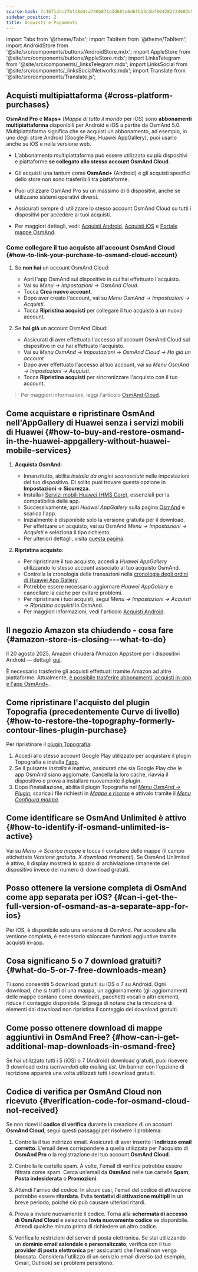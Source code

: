 ```yaml
---
source-hash: 7c4671ddc27bfd8d4ca740b871d3d605e6d6fb13c5bf804282724603b5068740
sidebar_position: 2
title: Acquisti e Pagamenti
---
```

import Tabs from '@theme/Tabs';
import TabItem from '@theme/TabItem';
import AndroidStore from '@site/src/components/buttons/AndroidStore.mdx';
import AppleStore from '@site/src/components/buttons/AppleStore.mdx';
import LinksTelegram from '@site/src/components/_linksTelegram.mdx';
import LinksSocial from '@site/src/components/_linksSocialNetworks.mdx';
import Translate from '@site/src/components/Translate.js';



## Acquisti multipiattaforma {#cross-platform-purchases}

**OsmAnd Pro** e **Maps+** (*Mappe di tutto il mondo* per iOS) sono **abbonamenti multipiattaforma** disponibili per Android e iOS a partire da OsmAnd 5.0. Multipiattaforma significa che se acquisti un abbonamento, ad esempio, in uno degli store Android (Google Play, Huawei AppGallery), puoi usarlo anche su iOS e nella versione web.

- L'abbonamento multipiattaforma può essere utilizzato su più dispositivi e piattaforme **se collegato allo stesso account OsmAnd Cloud**.

- Gli acquisti una tantum come **OsmAnd+** (Android) e gli acquisti specifici dello store non sono trasferibili tra piattaforme.

- Puoi utilizzare OsmAnd Pro su un massimo di 6 dispositivi, anche se utilizzano sistemi operativi diversi.

- Assicurati sempre di utilizzare lo stesso account OsmAnd Cloud su tutti i dispositivi per accedere ai tuoi acquisti.

- Per maggiori dettagli, vedi: [Acquisti Android](../purchases/android.md), [Acquisti iOS](../purchases/ios.md) e [Portale mappe OsmAnd](https://www.osmand.net/map).


### Come collegare il tuo acquisto all'account OsmAnd Cloud {#how-to-link-your-purchase-to-osmand-cloud-account}

1. Se **non hai** un account OsmAnd Cloud:

    - Apri l'app OsmAnd sul dispositivo in cui hai effettuato l'acquisto.
    - Vai su *Menu → Impostazioni → OsmAnd Cloud*.
    - Tocca **Crea nuovo account**.
    - Dopo aver creato l'account, vai su *Menu OsmAnd → Impostazioni → Acquisti*.
    - Tocca **Ripristina acquisti** per collegare il tuo acquisto a un nuovo account.

2. Se **hai già** un account OsmAnd Cloud:

    - Assicurati di aver effettuato l'accesso all'account OsmAnd Cloud sul dispositivo in cui hai effettuato l'acquisto.
    - Vai su *Menu OsmAnd → Impostazioni → OsmAnd Cloud → Ho già un account*
    - Dopo aver effettuato l'accesso al tuo account, vai su *Menu OsmAnd → Impostazioni → Acquisti*.
    - Tocca **Ripristina acquisti** per sincronizzare l'acquisto con il tuo account.


> Per maggiori informazioni, leggi l'articolo [OsmAnd Cloud](../personal/osmand-cloud.md#cross-platform).


## Come acquistare e ripristinare OsmAnd nell'AppGallery di Huawei senza i servizi mobili di Huawei {#how-to-buy-and-restore-osmand-in-the-huawei-appgallery-without-huawei-mobile-services}

1. **Acquista OsmAnd**:
   - Innanzitutto, abilita *Installa da origini sconosciute* nelle impostazioni del tuo dispositivo. Di solito puoi trovare questa opzione in **Impostazioni → Sicurezza**.
   - Installa i [Servizi mobili Huawei (HMS Core)](https://consumer.huawei.com/za/community/details/Download-the-latest-Huawei-HMS-Core-APK-5-3-0-312/topicId-142217/), essenziali per la compatibilità delle app.
   - Successivamente, apri *Huawei AppGallery* sulla pagina [OsmAnd](https://appgallery.huawei.com/#/app/C101486545) e scarica l'app.
   - Inizialmente è disponibile solo la versione gratuita per il download. Per effettuare un acquisto, vai su OsmAnd *Menu → Impostazioni → Acquisti* e seleziona il tipo richiesto.
   - Per ulteriori dettagli, visita [questa pagina](https://osmand.net/docs/user/purchases/android#install-application).

2. **Ripristina acquisto**:
   - Per ripristinare il tuo acquisto, accedi a *Huawei AppGallery* utilizzando lo stesso account associato al tuo acquisto OsmAnd.
   - Controlla la cronologia delle transazioni nella [cronologia degli ordini di Huawei App Gallery](https://consumer.huawei.com/en/support/content/en-us00694318/).
   - Potrebbe essere necessario aggiornare *Huawei AppGallery* e cancellare la cache per evitare problemi.
   - Per ripristinare i tuoi acquisti, segui *Menu → Impostazioni → Acquisti → Ripristina acquisti* in OsmAnd.
   - Per maggiori informazioni, vedi l'articolo [Acquisti Android](https://osmand.net/docs/user/purchases/android#restore-subscription--in-app).

<!--
- Instructions for setting up Huawei Mobile Services.
- How to buy OsmAnd without HMS Core.
- Restore purchases in the Huawei AppGallery.
-->

## Il negozio Amazon sta chiudendo - cosa fare {#amazon-store-is-closing---what-to-do}

Il 20 agosto 2025, Amazon chiuderà l'Amazon Appstore per i dispositivi Android — dettagli [qui](https://developer.amazon.com/apps-and-games/blogs/2025/02/upcoming-changes-to-amazon-appstore-for-android-devices-and-coins-program).

È necessario trasferire gli acquisti effettuati tramite Amazon ad altre piattaforme.
Attualmente, [è possibile trasferire abbonamenti, acquisti in-app e l'app OsmAnd+](../purchases/cross.md).



## Come ripristinare l'acquisto del plugin Topografia (precedentemente Curve di livello) {#how-to-restore-the-topography-formerly-contour-lines-plugin-purchase}

Per ripristinare il [plugin Topografia](https://play.google.com/store/apps/details?id=net.osmand.srtmPlugin.paid):

1. Accedi allo stesso account Google Play utilizzato per acquistare il plugin Topografia e installa [l'app](https://play.google.com/store/apps/details?id=net.osmand.srtmPlugin.paid).
2. Se il pulsante *Installa* è inattivo, assicurati che sia Google Play che le app OsmAnd siano aggiornate. Cancella la loro cache, riavvia il dispositivo e prova a installare nuovamente il plugin.
3. Dopo l'installazione, abilita il plugin Topografia nel *[Menu OsmAnd → Plugin](../plugins/topography.md)*, scarica i file richiesti in *[Mappe e risorse](../start-with/download-maps.md#maps-and-resources)* e attivalo tramite il *[Menu Configura mappa](../map/configure-map-menu.md)*.


## Come identificare se OsmAnd Unlimited è attivo {#how-to-identify-if-osmand-unlimited-is-active}

Vai su *Menu → Scarica mappe* e tocca il contatore delle mappe (il campo etichettato *Versione gratuita. X download rimanenti*). Se OsmAnd Unlimited è attivo, il display mostrerà lo spazio di archiviazione rimanente del dispositivo invece del numero di download gratuiti.


## Posso ottenere la versione completa di OsmAnd come app separata per iOS? {#can-i-get-the-full-version-of-osmand-as-a-separate-app-for-ios}

Per iOS, è disponibile solo una versione di OsmAnd. Per accedere alla versione completa, è necessario sbloccare funzioni aggiuntive tramite acquisti in-app.


## Cosa significano 5 o 7 download gratuiti? {#what-do-5-or-7-free-downloads-mean}

Ti sono consentiti 5 download gratuiti su iOS o 7 su Android. Ogni download, che si tratti di una mappa, un aggiornamento (gli aggiornamenti delle mappe contano come download), pacchetti vocali o altri elementi, riduce il conteggio disponibile. Si prega di notare che la rimozione di elementi dai download non ripristina il conteggio dei download gratuiti.


## Come posso ottenere download di mappe aggiuntivi in OsmAnd Free? {#how-can-i-get-additional-map-downloads-in-osmand-free}

Se hai utilizzato tutti i 5 (iOS) o 7 (Android) download gratuiti, puoi ricevere 3 download extra *iscrivendoti alla mailing list*. Un banner con l'opzione di iscrizione apparirà una volta utilizzati tutti i download gratuiti.


## Codice di verifica per OsmAnd Cloud non ricevuto {#verification-code-for-osmand-cloud-not-received}

Se non ricevi il **codice di verifica** durante la creazione di un account **OsmAnd Cloud**, segui questi passaggi per risolvere il problema:

1. Controlla il tuo indirizzo email.
    Assicurati di aver inserito l'**indirizzo email corretto**. L'email deve corrispondere a quella utilizzata per l'acquisto di **OsmAnd Pro** o la registrazione del tuo account **OsmAnd Cloud**.

2. Controlla le cartelle spam.
    A volte, l'email di verifica potrebbe essere filtrata come spam. Cerca un'email da **OsmAnd** nelle tue cartelle **Spam**, **Posta indesiderata** o **Promozioni**.

3. Attendi l'arrivo del codice.
    In alcuni casi, l'email del codice di attivazione potrebbe essere **ritardata**. Evita **tentativi di attivazione multipli** in un breve periodo, poiché ciò può causare ulteriori ritardi.

4. Prova a inviare nuovamente il codice.
    Torna alla **schermata di accesso di OsmAnd Cloud** e seleziona **Invia nuovamente codice** se disponibile. Attendi qualche minuto prima di richiedere un altro codice.

5. Verifica le restrizioni del server di posta elettronica.
    Se stai utilizzando un **dominio email aziendale o personalizzato**, verifica con il tuo **provider di posta elettronica** per assicurarti che l'email non venga bloccata. Considera l'utilizzo di un servizio email diverso (ad esempio, Gmail, Outlook) se i problemi persistono.

<!--
## Purchases & Payments {#purchases--payments}

- Purchase Not Showing
- Purchase Not Restoring
- Payment Issues
- Refund Policy
- Step-by-step solutions to problems with purchases.
- Instructions for clearing the cache of Google Play, Huawei AppGallery.
- What to do if the purchase does not appear or the transaction fails.
- Purchase not showing up - recommendations on how to check your account and restore your purchases.
- Payment issues - instructions for contacting Google Play Support in case of paymentissues.


## FAQ {#faq}

- Can I transfer a purchase between Android and iOS?
- Can I use a purchase on multiple devices?
- Why does the purchase not appear?
- Where can I find payment details?
- Can I transfer OsmAnd+ between Android and iOS?
- How can I restore purchases after reinstalling the app?
- What is OsmAnd Pro and what are its advantages?
- Can I activate my subscription without Google Play?
- Can I share my purchase with my family?
- How do I transfer OsmAnd+ to another phone?
- Why doesn't my purchase appear after reinstalling?
- Why can't I resume my purchase?
- How do I know if my subscription is active?
- Can I use one purchase on multiple devices?
- Can I buy OsmAnd without Google Play?
- Where can I find my payment details?
-->